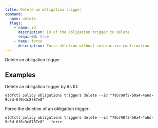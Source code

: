 ```yaml
---
title: Delete an obligation trigger
command:
  name: delete
  flags:
    - name: id
      description: ID of the obligation trigger to delete
      required: true
    - name: force
      description: Force deletion without interactive confirmation
---
```


Delete an obligation trigger.

## Examples

Delete an obligation trigger by its ID:

```shell
otdfctl policy obligations triggers delete --id "79b798f2-50a4-4a6d-9c5d-0f0e3c8787e8"
```

Force the deletion of an obligation trigger:

```shell
otdfctl policy obligations triggers delete --id "79b798f2-50a4-4a6d-9c5d-0f0e3c8787e8" --force
```

